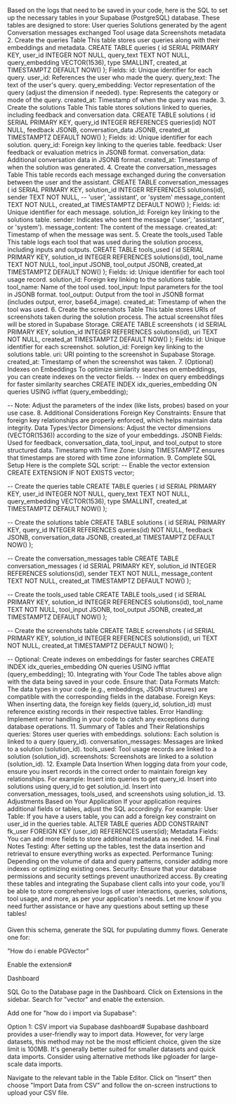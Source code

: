 Based on the logs that need to be saved in your code, here is the SQL to set up the necessary tables in your Supabase (PostgreSQL) database. These tables are designed to store:
User queries
Solutions generated by the agent
Conversation messages exchanged
Tool usage data
Screenshots metadata 2. Create the queries Table
This table stores user queries along with their embeddings and metadata.
CREATE TABLE queries (
id SERIAL PRIMARY KEY,
user_id INTEGER NOT NULL,
query_text TEXT NOT NULL,
query_embedding VECTOR(1536),
type SMALLINT,
created_at TIMESTAMPTZ DEFAULT NOW()
);
Fields:
id: Unique identifier for each query.
user_id: References the user who made the query.
query_text: The text of the user's query.
query_embedding: Vector representation of the query (adjust the dimension if needed).
type: Represents the category or mode of the query.
created_at: Timestamp of when the query was made. 3. Create the solutions Table
This table stores solutions linked to queries, including feedback and conversation data.
CREATE TABLE solutions (
id SERIAL PRIMARY KEY,
query_id INTEGER REFERENCES queries(id) NOT NULL,
feedback JSONB,
conversation_data JSONB,
created_at TIMESTAMPTZ DEFAULT NOW()
);
Fields:
id: Unique identifier for each solution.
query_id: Foreign key linking to the queries table.
feedback: User feedback or evaluation metrics in JSONB format.
conversation_data: Additional conversation data in JSONB format.
created_at: Timestamp of when the solution was generated. 4. Create the conversation_messages Table
This table records each message exchanged during the conversation between the user and the assistant.
CREATE TABLE conversation_messages (
id SERIAL PRIMARY KEY,
solution_id INTEGER REFERENCES solutions(id),
sender TEXT NOT NULL, -- 'user', 'assistant', or 'system'
message_content TEXT NOT NULL,
created_at TIMESTAMPTZ DEFAULT NOW()
);
Fields:
id: Unique identifier for each message.
solution_id: Foreign key linking to the solutions table.
sender: Indicates who sent the message ('user', 'assistant', or 'system').
message_content: The content of the message.
created_at: Timestamp of when the message was sent. 5. Create the tools_used Table
This table logs each tool that was used during the solution process, including inputs and outputs.
CREATE TABLE tools_used (
id SERIAL PRIMARY KEY,
solution_id INTEGER REFERENCES solutions(id),
tool_name TEXT NOT NULL,
tool_input JSONB,
tool_output JSONB,
created_at TIMESTAMPTZ DEFAULT NOW()
);
Fields:
id: Unique identifier for each tool usage record.
solution_id: Foreign key linking to the solutions table.
tool_name: Name of the tool used.
tool_input: Input parameters for the tool in JSONB format.
tool_output: Output from the tool in JSONB format (includes output, error, base64_image).
created_at: Timestamp of when the tool was used. 6. Create the screenshots Table
This table stores URIs of screenshots taken during the solution process. The actual screenshot files will be stored in Supabase Storage.
CREATE TABLE screenshots (
id SERIAL PRIMARY KEY,
solution_id INTEGER REFERENCES solutions(id),
uri TEXT NOT NULL,
created_at TIMESTAMPTZ DEFAULT NOW()
);
Fields:
id: Unique identifier for each screenshot.
solution_id: Foreign key linking to the solutions table.
uri: URI pointing to the screenshot in Supabase Storage.
created_at: Timestamp of when the screenshot was taken. 7. (Optional) Indexes on Embeddings
To optimize similarity searches on embeddings, you can create indexes on the vector fields.
-- Index on query embeddings for faster similarity searches
CREATE INDEX idx_queries_embedding ON queries USING ivfflat (query_embedding);

-- Note: Adjust the parameters of the index (like lists, probes) based on your use case. 8. Additional Considerations
Foreign Key Constraints: Ensure that foreign key relationships are properly enforced, which helps maintain data integrity.
Data Types:Vector Dimensions: Adjust the vector dimensions (VECTOR(1536)) according to the size of your embeddings.
JSONB Fields: Used for feedback, conversation_data, tool_input, and tool_output to store structured data.
Timestamp with Time Zone: Using TIMESTAMPTZ ensures that timestamps are stored with time zone information. 9. Complete SQL Setup
Here is the complete SQL script:
-- Enable the vector extension
CREATE EXTENSION IF NOT EXISTS vector;

-- Create the queries table
CREATE TABLE queries (
id SERIAL PRIMARY KEY,
user_id INTEGER NOT NULL,
query_text TEXT NOT NULL,
query_embedding VECTOR(1536),
type SMALLINT,
created_at TIMESTAMPTZ DEFAULT NOW()
);

-- Create the solutions table
CREATE TABLE solutions (
id SERIAL PRIMARY KEY,
query_id INTEGER REFERENCES queries(id) NOT NULL,
feedback JSONB,
conversation_data JSONB,
created_at TIMESTAMPTZ DEFAULT NOW()
);

-- Create the conversation_messages table
CREATE TABLE conversation_messages (
id SERIAL PRIMARY KEY,
solution_id INTEGER REFERENCES solutions(id),
sender TEXT NOT NULL,
message_content TEXT NOT NULL,
created_at TIMESTAMPTZ DEFAULT NOW()
);

-- Create the tools_used table
CREATE TABLE tools_used (
id SERIAL PRIMARY KEY,
solution_id INTEGER REFERENCES solutions(id),
tool_name TEXT NOT NULL,
tool_input JSONB,
tool_output JSONB,
created_at TIMESTAMPTZ DEFAULT NOW()
);

-- Create the screenshots table
CREATE TABLE screenshots (
id SERIAL PRIMARY KEY,
solution_id INTEGER REFERENCES solutions(id),
uri TEXT NOT NULL,
created_at TIMESTAMPTZ DEFAULT NOW()
);

-- Optional: Create indexes on embeddings for faster searches
CREATE INDEX idx_queries_embedding ON queries USING ivfflat (query_embedding); 10. Integrating with Your Code
The tables above align with the data being saved in your code. Ensure that:
Data Formats Match: The data types in your code (e.g., embeddings, JSON structures) are compatible with the corresponding fields in the database.
Foreign Keys: When inserting data, the foreign key fields (query_id, solution_id) must reference existing records in their respective tables.
Error Handling: Implement error handling in your code to catch any exceptions during database operations. 11. Summary of Tables and Their Relationships
queries: Stores user queries with embeddings.
solutions: Each solution is linked to a query (query_id).
conversation_messages: Messages are linked to a solution (solution_id).
tools_used: Tool usage records are linked to a solution (solution_id).
screenshots: Screenshots are linked to a solution (solution_id). 12. Example Data Insertion
When logging data from your code, ensure you insert records in the correct order to maintain foreign key relationships. For example:
Insert into queries to get query_id.
Insert into solutions using query_id to get solution_id.
Insert into conversation_messages, tools_used, and screenshots using solution_id. 13. Adjustments Based on Your Application
If your application requires additional fields or tables, adjust the SQL accordingly. For example:
User Table: If you have a users table, you can add a foreign key constraint on user_id in the queries table.
ALTER TABLE queries
ADD CONSTRAINT fk_user
FOREIGN KEY (user_id)
REFERENCES users(id);
Metadata Fields: You can add more fields to store additional metadata as needed. 14. Final Notes
Testing: After setting up the tables, test the data insertion and retrieval to ensure everything works as expected.
Performance Tuning: Depending on the volume of data and query patterns, consider adding more indexes or optimizing existing ones.
Security: Ensure that your database permissions and security settings prevent unauthorized access.
By creating these tables and integrating the Supabase client calls into your code, you'll be able to store comprehensive logs of user interactions, queries, solutions, tool usage, and more, as per your application's needs.
Let me know if you need further assistance or have any questions about setting up these tables!

####

Given this schema, generate the SQL for pupulating dummy flows. Generate one for:

"How do i enable PGVector"

Enable the extension#

Dashboard

SQL
Go to the Database page in the Dashboard.
Click on Extensions in the sidebar.
Search for "vector" and enable the extension.

Add one for "how do i import via Supabase":

Option 1: CSV import via Supabase dashboard#
Supabase dashboard provides a user-friendly way to import data. However, for very large datasets, this method may not be the most efficient choice, given the size limit is 100MB. It's generally better suited for smaller datasets and quick data imports. Consider using alternative methods like pgloader for large-scale data imports.

Navigate to the relevant table in the Table Editor.
Click on “Insert” then choose "Import Data from CSV" and follow the on-screen instructions to upload your CSV file.
